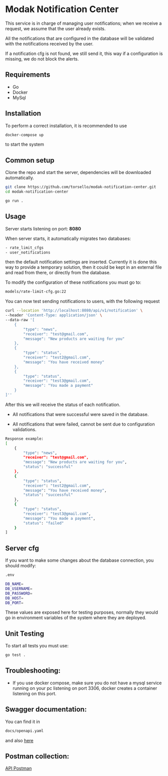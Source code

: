 # Modak Notification Center

 This service is in charge of managing user notifications; when we receive a request, we assume that the user already exists.

All the notifications that are configured in the database will be validated with the notifications received by the user.

If a notification cfg is not found, we still send it, this way if a configuration is missing, we do not block the alerts.

## Requirements

* Go 
* Docker
* MySql

## Installation

To perform a correct installation, it is recommended to use  

```bash
docker-compose up
```
to start the system

## Common setup

Clone the repo and start the server, dependencies will be downloaded automatically.

```bash
git clone https://github.com/torsello/modak-notification-center.git
cd modak-notification-center
```

```bash
go run .
```


## Usage 
Server starts listening on port: **8080**

When server starts, it automatically migrates two databases:
```bash
- rate_limit_cfgs
- user_notifications
```
then the default notification settings are inserted.
Currently it is done this way to provide a temporary solution, then it could be kept in an external file and read from there, or directly from the database.

To modify the configuration of these notifications you must go to: 
```bash
models/rate-limit-cfg.go:22
```

You can now test sending notifications to users, with the following request
```bash
curl --location 'http://localhost:8080/api/v1/notification' \
--header 'Content-Type: application/json' \
--data-raw '[
    {
        "type": "news",
        "receiver": "test@gmail.com",
        "message": "New products are waiting for you"
    },
    {
        "type": "status",
        "receiver": "test2@gmail.com",
        "message": "You have received money"
    },
    {
        "type": "status",
        "receiver": "test3@gmail.com",
        "message": "You made a payment"
    }
]''
```
After this we will receive the status of each notification.

- All notifications that were successful were saved in the database.

- All notifications that were failed, cannot be sent due to configuration validations.

```bash
Response example:
[
    {
        "type": "news",
        "receiver": "test@gmail.com",
        "message": "New products are waiting for you",
        "status": "successful"
    },
    {
        "type": "status",
        "receiver": "test2@gmail.com",
        "message": "You have received money",
        "status": "successful"
    },
    {
        "type": "status",
        "receiver": "test3@gmail.com",
        "message": "You made a payment",
        "status": "failed"
    }
]
```
## Server cfg

If you want to make some changes about the database connection, you should modify:

```bash
.env
```
```bash
DB_NAME=
DB_USERNAME=
DB_PASSWORD=
DB_HOST=
DB_PORT=
```
These values are exposed here for testing purposes, normally they would go in environment variables of the system where they are deployed.

## Unit Testing

To start all tests you must use:

```bash
go test .
```

## Troubleshooting:
- If you use docker compose, make sure you do not have a mysql service running on your pc listening on port 3306, docker creates a container listening on this port. 
## Swagger documentation:
You can find it in
```bash
docs/openapi.yaml
```
and also [here](https://app.swaggerhub.com/apis/MATIASTORSELLO/modak-notification-center/1.0.0)


## Postman collection:
[API Postman](https://api.postman.com/collections/8791767-dad193f3-0965-40ff-ab03-b84822d82c4d?access_key=PMAT-01HDJ1AJ8XFJA8ST0WNZMERDXS)

